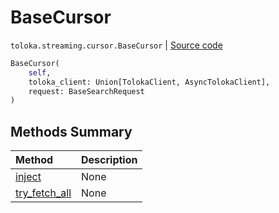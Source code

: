 # BaseCursor
`toloka.streaming.cursor.BaseCursor` | [Source code](https://github.com/Toloka/toloka-kit/blob/v1.1.0.post1/src/streaming/cursor.py#L77)

```python
BaseCursor(
    self,
    toloka_client: Union[TolokaClient, AsyncTolokaClient],
    request: BaseSearchRequest
)
```

## Methods Summary

| Method | Description |
| :------| :-----------|
[inject](toloka.streaming.cursor.BaseCursor.inject.md)| None
[try_fetch_all](toloka.streaming.cursor.BaseCursor.try_fetch_all.md)| None
